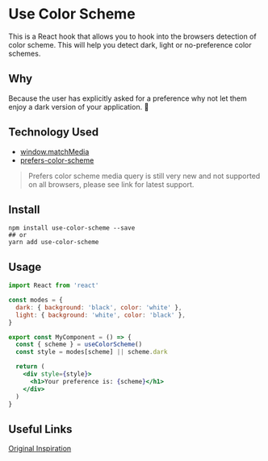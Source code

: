 # Use Color Scheme

This is a React hook that allows you to hook into the browsers detection of color scheme. This will help you detect dark, light or no-preference color schemes.

## Why

Because the user has explicitly asked for a preference why not let them enjoy a dark version of your application. 🌚

## Technology Used

- [window.matchMedia](https://developer.mozilla.org/en-US/docs/Web/API/Window/matchMedia)
- [prefers-color-scheme](https://caniuse.com/#search=prefers-color-scheme)

> Prefers color scheme media query is still very new and not supported on all browsers, please see link for latest support.

## Install

```shell
npm install use-color-scheme --save
## or
yarn add use-color-scheme
```

## Usage

```jsx
import React from 'react'

const modes = {
  dark: { background: 'black', color: 'white' },
  light: { background: 'white', color: 'black' },
}

export const MyComponent = () => {
  const { scheme } = useColorScheme()
  const style = modes[scheme] || scheme.dark

  return (
    <div style={style}>
      <h1>Your preference is: {scheme}</h1>
    </div>
  )
}
```

## Useful Links

[Original Inspiration](https://www.freecodecamp.org/news/how-to-detect-a-users-preferred-color-scheme-in-javascript-ec8ee514f1ef/)
